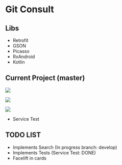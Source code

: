 # Git Consult

## Libs
 - Retrofit 
 - GSON 
 - Picasso 
 - RxAndroid
 - Kotlin

## Current Project (master)
[![](https://i.gyazo.com/f317883b1bce318fd1675e85c32d416f.png)](https://gyazo.com/f317883b1bce318fd1675e85c32d416f)

[![](https://i.gyazo.com/4d5a2dbc5f73f5dd03cd021d2f14b282.png)](https://gyazo.com/4d5a2dbc5f73f5dd03cd021d2f14b282)

[![](https://i.gyazo.com/5d8284cfd3ea38581e639ec239dced32.png)](https://gyazo.com/5d8284cfd3ea38581e639ec239dced32)

 - Service Test

## TODO LIST
- Implements Search (In progress branch: develop)
- Implements Tests  (Service Test: DONE)
- Facelift in cards
